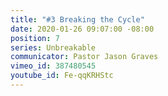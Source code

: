 ```yaml
---
title: "#3 Breaking the Cycle"
date: 2020-01-26 09:07:00 -08:00
position: 7
series: Unbreakable
communicator: Pastor Jason Graves
vimeo_id: 387480545
youtube_id: Fe-qqKRHStc
---
```


